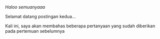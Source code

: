 _Haloo semuanyaaa_

Selamat datang postingan kedua...

Kali ini, saya akan membahas beberapa pertanyaan yang sudah diberikan pada pertemuan sebelumnya
